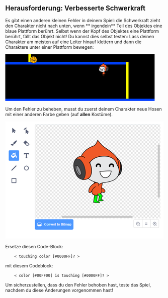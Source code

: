 ## Herausforderung: Verbesserte Schwerkraft

Es gibt einen anderen kleinen Fehler in deinem Spiel: die Schwerkraft zieht den Charakter nicht nach unten, wenn ** irgendein** Teil des Objektes eine blaue Plattform berührt. Selbst wenn der Kopf des Objektes eine Plattform berührt, fällt das Objekt nicht! Du kannst dies selbst testen: Lass deinen Charakter am meisten auf eine Leiter hinauf klettern und dann die Charaktere unter einer Plattform bewegen:

![screenshot](images/dodge-gravity-bug.png)

Um den Fehler zu beheben, musst du zuerst deinem Charakter neue Hosen mit einer anderen Farbe geben (auf **allen** Kostüme).

![screenshot](images/dodge-trousers.png)

Ersetze diesen Code-Block:

```blocks3
    < touching color [#0000FF]? >
```

mit diesem Codeblock:

```blocks3
    < color [#00FF00] is touching [#0000FF]? >
```

Um sicherzustellen, dass du den Fehler behoben hast, teste das Spiel, nachdem du diese Änderungen vorgenommen hast!